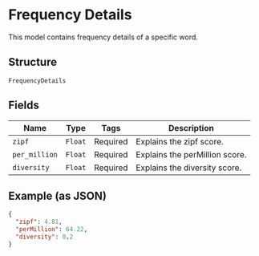 
# Frequency Details

This model contains frequency details of a specific word.

## Structure

`FrequencyDetails`

## Fields

| Name | Type | Tags | Description |
|  --- | --- | --- | --- |
| `zipf` | `Float` | Required | Explains the zipf score. |
| `per_million` | `Float` | Required | Explains the perMillion score. |
| `diversity` | `Float` | Required | Explains the diversity score. |

## Example (as JSON)

```json
{
  "zipf": 4.81,
  "perMillion": 64.22,
  "diversity": 0.2
}
```

